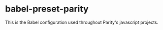 # babel-preset-parity

This is the Babel configuration used throughout Parity's javascript projects.
